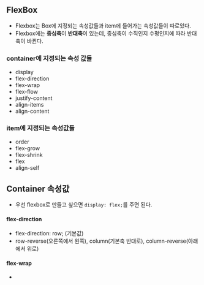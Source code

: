 ## FlexBox
- Flexbox는 Box에 지정되는 속성값들과 item에 들어가는 속성값들이 따로있다.
- Flexbox에는 **중심축**이 **반대축**이 있는데, 중심축이 수직인지 수평인지에 따라 반대축이 바뀐다.

### container에 지정되는 속성 값들
- display
- flex-direction
- flex-wrap
- flex-flow
- justify-content
- align-items
- align-content

### item에 지정되는 속성값들
- order
- flex-grow
- flex-shrink
- flex
- align-self

## Container 속성값
- 우선 flexbox로 만들고 싶으면 ```display: flex;```를 주면 된다.

#### flex-direction
- flex-direction: row; (기본값)
- row-reverse(오른쪽에서 왼쪽), column(기본축 반대로), column-reverse(아래에서 위로)

#### flex-wrap
- 
